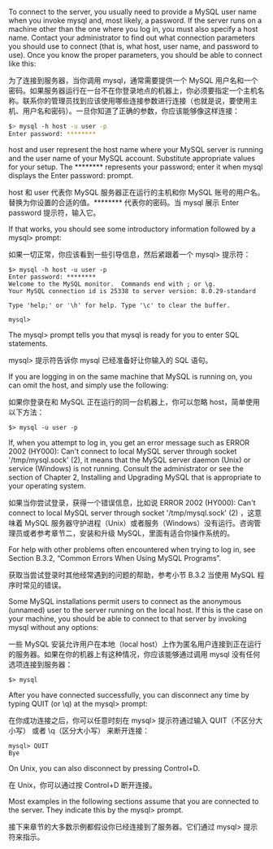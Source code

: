To connect to the server, you usually need to provide a MySQL user name when you invoke mysql and, most likely, a password. If the server runs on a machine other than the one where you log in, you must also specify a host name. Contact your administrator to find out what connection parameters you should use to connect (that is, what host, user name, and password to use). Once you know the proper parameters, you should be able to connect like this:

为了连接到服务器，当你调用 mysql，通常需要提供一个 MySQL 用户名和一个密码。如果服务器运行在一台不在你登录地点的机器上，你必须要指定一个主机名称。联系你的管理员找到应该使用哪些连接参数进行连接（也就是说，要使用主机、用户名和密码）。一旦你知道了正确的参数，你应该能够像这样连接：

```sh
$> mysql -h host -u user -p
Enter password: ********
```

host and user represent the host name where your MySQL server is running and the user name of your MySQL account. Substitute appropriate values for your setup. The ******** represents your password; enter it when mysql displays the Enter password: prompt.

host 和 user 代表你 MySQL 服务器正在运行的主机和你 MySQL 账号的用户名。替换为你设置的合适的值。******** 代表你的密码。当 mysql 展示 Enter password 提示符，输入它。

If that works, you should see some introductory information followed by a mysql> prompt:

如果一切正常，你应该看到一些引导信息，然后紧跟着一个 mysql> 提示符：

```shell
$> mysql -h host -u user -p
Enter password: ********
Welcome to the MySQL monitor.  Commands end with ; or \g.
Your MySQL connection id is 25338 to server version: 8.0.29-standard

Type 'help;' or '\h' for help. Type '\c' to clear the buffer.

mysql>
```

The mysql> prompt tells you that mysql is ready for you to enter SQL statements.

mysql> 提示符告诉你 mysql 已经准备好让你输入的 SQL 语句。

If you are logging in on the same machine that MySQL is running on, you can omit the host, and simply use the following:

如果你登录在和 MySQL 正在运行的同一台机器上，你可以忽略 host，简单使用以下方法：

```shell
$> mysql -u user -p
```

If, when you attempt to log in, you get an error message such as ERROR 2002 (HY000): Can't connect to local MySQL server through socket '/tmp/mysql.sock' (2), it means that the MySQL server daemon (Unix) or service (Windows) is not running. Consult the administrator or see the section of Chapter 2, Installing and Upgrading MySQL that is appropriate to your operating system.

如果当你尝试登录，获得一个错误信息，比如说 ERROR 2002 (HY000): Can't connect to local MySQL server through socket '/tmp/mysql.sock' (2) ，这意味着 MySQL 服务器守护进程（Unix）或者服务（Windows）没有运行。咨询管理员或者参考章节二，安装和升级 MySQL，里面有适合你操作系统的。

For help with other problems often encountered when trying to log in, see Section B.3.2, “Common Errors When Using MySQL Programs”.

获取当尝试登录时其他经常遇到的问题的帮助，参考小节 B.3.2 当使用 MySQL 程序时常见的错误。

Some MySQL installations permit users to connect as the anonymous (unnamed) user to the server running on the local host. If this is the case on your machine, you should be able to connect to that server by invoking mysql without any options:

一些 MySQL 安装允许用户在本地（local host）上作为匿名用户连接到正在运行的服务器。如果在你的机器上有这种情况，你应该能够通过调用 mysql 没有任何选项连接到服务器：

```shell
$> mysql
```

After you have connected successfully, you can disconnect any time by typing QUIT (or \q) at the mysql> prompt:

在你成功连接之后，你可以任意时刻在 mysql> 提示符通过输入 QUIT（不区分大小写） 或者 \q（区分大小写） 来断开连接：

```shell
mysql> QUIT
Bye
```

On Unix, you can also disconnect by pressing Control+D.

在 Unix，你可以通过按 Control+D 断开连接。

Most examples in the following sections assume that you are connected to the server. They indicate this by the mysql> prompt.

接下来章节的大多数示例都假设你已经连接到了服务器。它们通过 mysql> 提示符来指示。